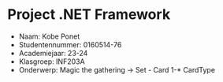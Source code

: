 ﻿# Project .NET Framework

* Naam: Kobe Ponet
* Studentennummer: 0160514-76
* Academiejaar: 23-24
* Klasgroep: INF203A
* Onderwerp: Magic the gathering -> Set *-* Card 1-* CardType